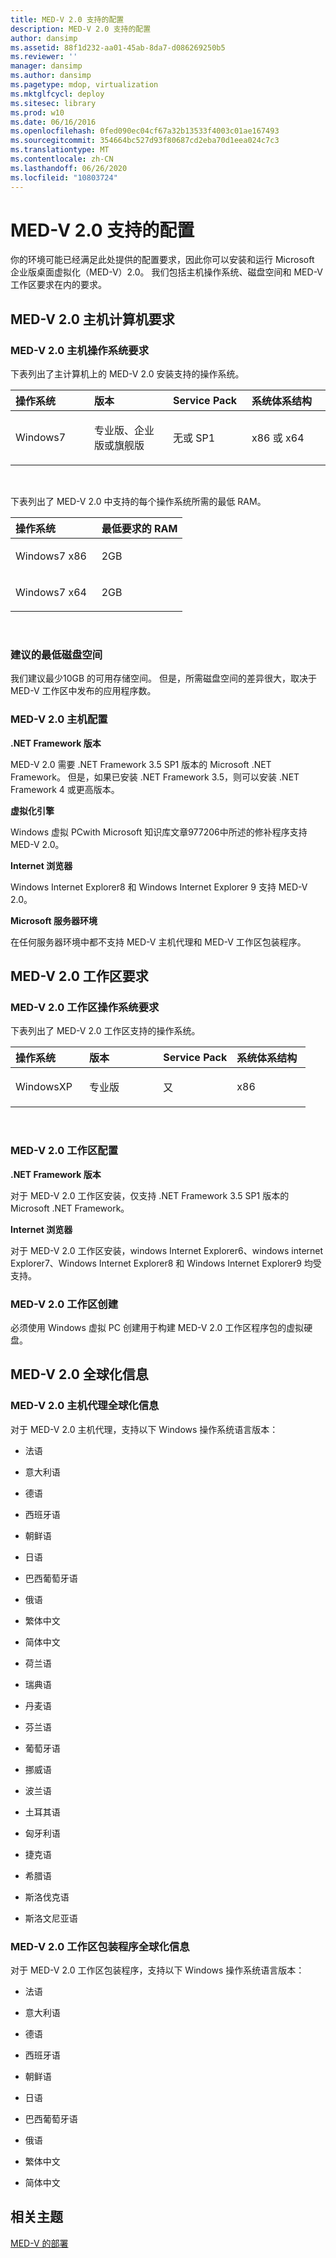 ```yaml
---
title: MED-V 2.0 支持的配置
description: MED-V 2.0 支持的配置
author: dansimp
ms.assetid: 88f1d232-aa01-45ab-8da7-d086269250b5
ms.reviewer: ''
manager: dansimp
ms.author: dansimp
ms.pagetype: mdop, virtualization
ms.mktglfcycl: deploy
ms.sitesec: library
ms.prod: w10
ms.date: 06/16/2016
ms.openlocfilehash: 0fed090ec04cf67a32b13533f4003c01ae167493
ms.sourcegitcommit: 354664bc527d93f80687cd2eba70d1eea024c7c3
ms.translationtype: MT
ms.contentlocale: zh-CN
ms.lasthandoff: 06/26/2020
ms.locfileid: "10803724"
---
```

# MED-V 2.0 支持的配置


你的环境可能已经满足此处提供的配置要求，因此你可以安装和运行 Microsoft 企业版桌面虚拟化（MED-V）2.0。 我们包括主机操作系统、磁盘空间和 MED-V 工作区要求在内的要求。

## MED-V 2.0 主机计算机要求


### MED-V 2.0 主机操作系统要求

下表列出了主计算机上的 MED-V 2.0 安装支持的操作系统。

<table>
<colgroup>
<col width="25%" />
<col width="25%" />
<col width="25%" />
<col width="25%" />
</colgroup>
<thead>
<tr class="header">
<th align="left">操作系统</th>
<th align="left">版本</th>
<th align="left">Service Pack</th>
<th align="left">系统体系结构</th>
</tr>
</thead>
<tbody>
<tr class="odd">
<td align="left"><p>Windows7</p></td>
<td align="left"><p>专业版、企业版或旗舰版</p></td>
<td align="left"><p>无或 SP1</p></td>
<td align="left"><p>x86 或 x64</p></td>
</tr>
</tbody>
</table>

 

下表列出了 MED-V 2.0 中支持的每个操作系统所需的最低 RAM。

<table>
<colgroup>
<col width="50%" />
<col width="50%" />
</colgroup>
<thead>
<tr class="header">
<th align="left">操作系统</th>
<th align="left">最低要求的 RAM</th>
</tr>
</thead>
<tbody>
<tr class="odd">
<td align="left"><p>Windows7 x86</p></td>
<td align="left"><p>2GB</p></td>
</tr>
<tr class="even">
<td align="left"><p>Windows7 x64</p></td>
<td align="left"><p>2GB</p></td>
</tr>
</tbody>
</table>

 

### 建议的最低磁盘空间

我们建议最少10GB 的可用存储空间。 但是，所需磁盘空间的差异很大，取决于 MED-V 工作区中发布的应用程序数。

### <a href="" id="med-v-2-0-host-configuration-"></a>MED-V 2.0 主机配置

**.NET Framework 版本**

MED-V 2.0 需要 .NET Framework 3.5 SP1 版本的 Microsoft .NET Framework。 但是，如果已安装 .NET Framework 3.5，则可以安装 .NET Framework 4 或更高版本。

**虚拟化引擎**

Windows 虚拟 PCwith Microsoft 知识库文章977206中所述的修补程序支持 MED-V 2.0。

**Internet 浏览器**

Windows Internet Explorer8 和 Windows Internet Explorer 9 支持 MED-V 2.0。

**Microsoft 服务器环境**

在任何服务器环境中都不支持 MED-V 主机代理和 MED-V 工作区包装程序。

## MED-V 2.0 工作区要求


### MED-V 2.0 工作区操作系统要求

下表列出了 MED-V 2.0 工作区支持的操作系统。

<table>
<colgroup>
<col width="25%" />
<col width="25%" />
<col width="25%" />
<col width="25%" />
</colgroup>
<thead>
<tr class="header">
<th align="left">操作系统</th>
<th align="left">版本</th>
<th align="left">Service Pack</th>
<th align="left">系统体系结构</th>
</tr>
</thead>
<tbody>
<tr class="odd">
<td align="left"><p>WindowsXP</p></td>
<td align="left"><p>专业版</p></td>
<td align="left"><p>又</p></td>
<td align="left"><p>x86</p></td>
</tr>
</tbody>
</table>

 

### <a href="" id="med-v-2-0-workspace-configuration-"></a>MED-V 2.0 工作区配置

**.NET Framework 版本**

对于 MED-V 2.0 工作区安装，仅支持 .NET Framework 3.5 SP1 版本的 Microsoft .NET Framework。

**Internet 浏览器**

对于 MED-V 2.0 工作区安装，windows Internet Explorer6、windows internet Explorer7、Windows Internet Explorer8 和 Windows Internet Explorer9 均受支持。

### MED-V 2.0 工作区创建

必须使用 Windows 虚拟 PC 创建用于构建 MED-V 2.0 工作区程序包的虚拟硬盘。

## MED-V 2.0 全球化信息


### MED-V 2.0 主机代理全球化信息

对于 MED-V 2.0 主机代理，支持以下 Windows 操作系统语言版本：

-   法语

-   意大利语

-   德语

-   西班牙语

-   朝鲜语

-   日语

-   巴西葡萄牙语

-   俄语

-   繁体中文

-   简体中文

-   荷兰语

-   瑞典语

-   丹麦语

-   芬兰语

-   葡萄牙语

-   挪威语

-   波兰语

-   土耳其语

-   匈牙利语

-   捷克语

-   希腊语

-   斯洛伐克语

-   斯洛文尼亚语

### MED-V 2.0 工作区包装程序全球化信息

对于 MED-V 2.0 工作区包装程序，支持以下 Windows 操作系统语言版本：

-   法语

-   意大利语

-   德语

-   西班牙语

-   朝鲜语

-   日语

-   巴西葡萄牙语

-   俄语

-   繁体中文

-   简体中文

## 相关主题


[MED-V 的部署](deployment-of-med-v.md)

 

 





